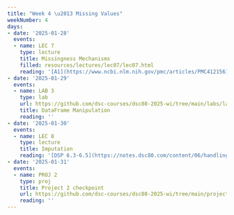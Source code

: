 ```yaml
---
title: "Week 4 \u2013 Missing Values"
weekNumber: 4
days:
- date: '2025-01-28'
  events:
  - name: LEC 7
    type: lecture
    title: Missingness Mechanisms
    filled: resources/lectures/lec07/lec07.html
    reading: '[A1](https://www.ncbi.nlm.nih.gov/pmc/articles/PMC4121561/), [A2](https://stefvanbuuren.name/fimd/sec-MCAR.html)'
- date: '2025-01-29'
  events:
  - name: LAB 3
    type: lab
    url: https://github.com/dsc-courses/dsc80-2025-wi/tree/main/labs/lab03
    title: DataFrame Manipulation
    reading: ''
- date: '2025-01-30'
  events:
  - name: LEC 8
    type: lecture
    title: Imputation
    reading: '[DSP 6.3-6.5](https://notes.dsc80.com/content/06/handling-missing-data.html)'
- date: '2025-01-31'
  events:
  - name: PROJ 2
    type: proj
    title: Project 2 checkpoint
    url: https://github.com/dsc-courses/dsc80-2025-wi/tree/main/projects/project02
    reading: ''
---
```

